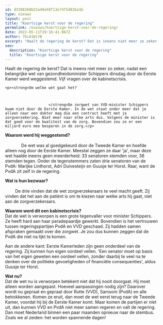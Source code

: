 ```yaml
---
id: d3108268b22a48e58f13e74f5d82ba1b
type: nieuws
layout: post
title: "Koortsige kerst voor de regering"
permalink: /nieuws/koortsige-kerst-voor-de-regering/
date: 2022-05-11T19:16:41.067Z
author: 7biA1WiYB
excerpt: "Haalt de regering de kerst? Dat is ineens niet meer zo zeker, nadat een belangrijke wet van gezondheidsminister Schippers dinsdag door de Eerste Kamer werd weggestemd. Vijf vragen over de kabinetscrisis.  "
seo:
  description: "Koortsige kerst voor de regering"
  title: "Koortsige kerst voor de regering"
---
```

Haalt de regering de kerst? Dat is ineens niet meer zo zeker, nadat een belangrijke wet van gezondheidsminister Schippers dinsdag door de Eerste Kamer werd weggestemd. Vijf vragen over de kabinetscrisis.  

    <p><strong>Om welke wet gaat het?                                                                                                                                                                                                                                                                           </strong>De zorgwet van VVD-minister Schippers kwam niet door de Eerste Kamer. In de wet staat onder meer dat je alleen naar een dokter mag die een contract heeft met je zorgverzekering. Niet meer naar elke arts dus. Volgens de minister is dat goed voor de kwaliteit van de zorg. Bovendien zou ze er een miljard euro mee besparen in de zorg.</p>
<p><strong>Waarom werd hij weggestemd?                                                                                                                                                                                                                                                               </strong>De wet was al goedgekeurd door de Tweede Kamer en hoefde alleen nog door de Eerste Kamer. Meestal zeggen ze daar 'ja', maar deze wet haalde ineens geen meerderheid: 33 senatoren stemden voor, 38 stemden tegen. Onder de tegenstemmers zaten drie senatoren van de PvdA: Marijke Linthorst, Adri Duivesteijn en Guusje ter Horst. Raar, want de PvdA zit zelf in de regering.</p>
<p><strong>Wat is hun bezwaar?                                                                                                                                                                                                                                                                               </strong>De drie vinden dat de wet zorgverzekeraars te veel macht geeft. Zij vinden dat het aan de patiënt is om te kiezen naar welke arts hij gaat, niet aan de zorgverzekeraars.</p>
<p><strong>Waarom werd dit een kabinetscrisis?</strong><br>Dat de wet is verworpen is een grote tegenvaller voor minister Schippers. Ze heeft hard aan haar paradepaardje gewerkt. Bovendien is het vertrouwen tussen regeringspartijen PvdA en VVD geschaad. Zij hadden samen afspraken gemaakt over die zorgwet. Je zou dus kunnen zeggen dat de PvdA die niet na lijkt te komen.</p>
<p>Aan de andere kant: Eerste Kamerleden zijn geen onderdeel van de regering. Zij kunnen hun eigen oordeel vellen. 'Een senator moet op basis van het eigen geweten een oordeel vellen, zonder daarbij te veel na te denken over de politieke gevoeligheden of financiële consequenties', aldus Guusje ter Horst.</p>
<p><strong>Wat nu?</strong><br>Dat de wet nu is verworpen betekent niet dat hij nooit doorgaat. Hij moet alleen worden aangepast. Hoeveel aanpassingen nodig zijn? Daarover wordt nu gepraat en gepraat door Rutte (VVD), Samsom (PvdA) en alle betrokkenen. Komen ze eruit, dan moet de wet eerst terug naar de Tweede Kamer, voordat hij bij de Eerste Kamer komt. Maar komen de partijen er níet uit, dan kunnen VVD en PvdA niet meer samen regeren en valt de regering. Dan moet Nederland binnen een paar maanden opnieuw naar de stembus. Zoals we al zeiden: het worden spannende dagen!</p>  

